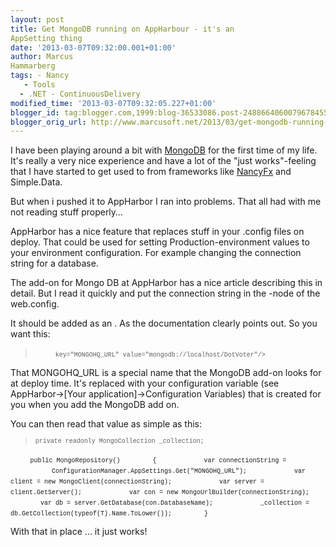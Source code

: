 ```yaml
---
layout: post
title: Get MongoDB running on AppHarbour - it's an
AppSetting thing
date: '2013-03-07T09:32:00.001+01:00'
author: Marcus
Hammarberg
tags: - Nancy
   - Tools
  - .NET - ContinuousDelivery
modified_time: '2013-03-07T09:32:05.227+01:00'
blogger_id: tag:blogger.com,1999:blog-36533086.post-2488664060079678455
blogger_orig_url: http://www.marcusoft.net/2013/03/get-mongodb-running-on-appharbour-its.html
---
```



<div dir="ltr" style="text-align: left;" trbidi="on">


I have been playing around a bit with [MongoDB](http://www.mongodb.org/)
for the first time of my life. It's really a very nice experience and
have a lot of the "just works"-feeling that I have started to get used
to from frameworks like [NancyFx](http://www.nancyfx.org/) and
Simple.Data.

But when i pushed it to AppHarbor I ran into problems. That all had with
me not reading stuff properly…



AppHarbor has a nice feature that replaces stuff in your .config files
on deploy. That could be used for setting Production-environment values
to your environment configuration. For example changing the connection
string for a database.

The add-on for Mongo DB at AppHarbor has a nice article describing this
in detail. But I read it quickly and put the connection string in the
-node of the web.config. 

It should be added as an . As the documentation clearly points out. So
you want this:

>   <span style="font-size: x-small;"><span
> style="font-family: Courier New, Courier, monospace;">
>     <span
> style="font-family: 'Courier New', Courier, monospace;">key="MONGOHQ_URL"
> value="mongodb://localhost/DotVoter"/\></span> </span><span
> style="font-family: 'Courier New', Courier, monospace; font-size: x-small;"></span></span>

</div>

That MONGOHQ_URL is a special name that the MongoDB add-on looks for at
deploy time. It's replaced with your configuration variable (see
AppHarbor-\>\[Your application\]-\>Configuration Variables) that is
created for you when you add the MongoDB add on.

You can then read that value as simple as this:

> <span
> style="font-family: Courier New, Courier, monospace; font-size: x-small;">private
> readonly MongoCollection \_collection;</span>

        <span
style="font-family: Courier New, Courier, monospace; font-size: x-small;">public
MongoRepository()</span>
<span
style="font-family: Courier New, Courier, monospace; font-size: x-small;"> 
      {</span>
<span
style="font-family: Courier New, Courier, monospace; font-size: x-small;"> 
          var connectionString = </span>
<span
style="font-family: Courier New, Courier, monospace; font-size: x-small;"> 
               
 ConfigurationManager.AppSettings.Get("MONGOHQ_URL");</span>
<span
style="font-family: Courier New, Courier, monospace; font-size: x-small;">
</span><span
style="font-family: Courier New, Courier, monospace; font-size: x-small;"> 
          var client = new MongoClient(connectionString);</span>
<span
style="font-family: Courier New, Courier, monospace; font-size: x-small;"> 
          var server = client.GetServer();</span>
<span
style="font-family: Courier New, Courier, monospace; font-size: x-small;">
</span><span
style="font-family: Courier New, Courier, monospace; font-size: x-small;"> 
          var con = new MongoUrlBuilder(connectionString);</span>
<span
style="font-family: Courier New, Courier, monospace; font-size: x-small;"> 
          var db = server.GetDatabase(con.DatabaseName);</span>
<span
style="font-family: Courier New, Courier, monospace; font-size: x-small;"> 
          \_collection =
db.GetCollection(typeof(T).Name.ToLower());</span>
<span
style="font-family: Courier New, Courier, monospace; font-size: x-small;"> 
      }</span>

With that in place … it just works!
